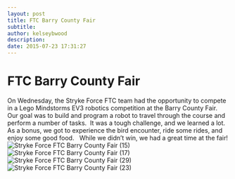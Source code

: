 ```yaml
---
layout: post
title: FTC Barry County Fair
subtitle:
author: kelseybwood
description:
date: 2015-07-23 17:31:27
---
```


# FTC Barry County Fair

On Wednesday, the Stryke Force FTC team had the opportunity to compete in a Lego Mindstorms EV3 robotics competition at the Barry County Fair.  Our goal was to build and program a robot to travel through the course and perform a number of tasks.  It was a tough challenge, and we learned a lot.  As a bonus, we got to experience the bird encounter, ride some rides, and enjoy some good food.   While we didn’t win, we had a great time at the fair! ![Stryke Force FTC Barry County Fair \(15\)](/wp-content/uploads/2015/07/Stryke-Force-FTC-Barry-County-Fair-15-1024x683.jpg) ![Stryke Force FTC Barry County Fair \(17\)](http://strykeforce.org/wp-content/uploads/2015/07/Stryke-Force-FTC-Barry-County-Fair-17-1024x683.jpg) ![Stryke Force FTC Barry County Fair \(29\)](http://strykeforce.org/wp-content/uploads/2015/07/Stryke-Force-FTC-Barry-County-Fair-29-1024x717.jpg) ![Stryke Force FTC Barry County Fair \(23\)](http://strykeforce.org/wp-content/uploads/2015/07/Stryke-Force-FTC-Barry-County-Fair-23-1024x576.jpg)
